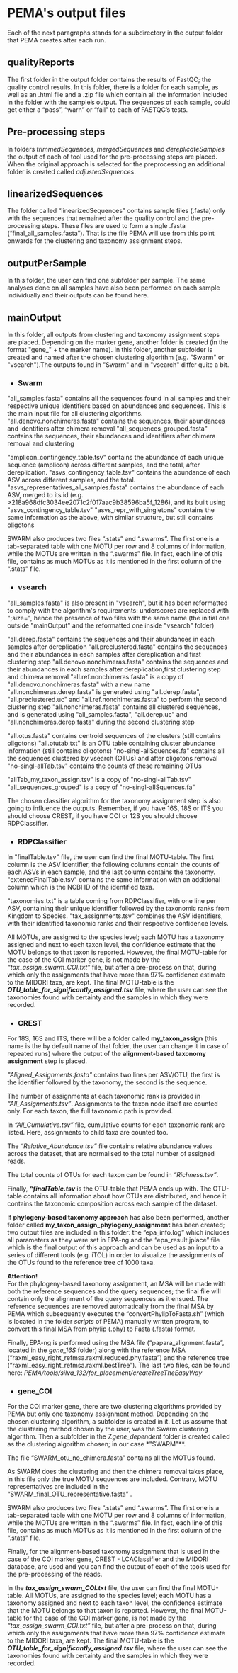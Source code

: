 # PEMA's output files
Each of the next paragraphs stands for a subdirectory in the output folder that PEMA creates after each run.

## qualityReports

The first folder in the output folder contains the results of FastQC; the quality control results. In this folder, there is a folder for each sample, as well as an .html file and a .zip file which contain all the information included in the folder with the sample’s output. The sequences of each sample, could get either a “pass”, “warn” or “fail” to each of FASTQC’s tests. 

## Pre-processing steps
In folders *trimmedSequences*, *mergedSequences* and *dereplicateSamples* the output of each of tool used for the pre-processing steps are placed. When the original approach is selected for the preprocessing an additional folder is created called *adjustedSequences*.

## linearizedSequences

The folder called “linearizedSequences” contains sample files (.fasta) only with the sequences that remained after the quality control and the pre-processing steps. These files are used to form a single .fasta (“final_all_samples.fasta”). That is the file PEMA will use from this point onwards for the clustering and taxonomy assignment steps.

## outputPerSample
In this folder, the user can find one subfolder per sample. The same analyses done on all samples have also been performed on each sample individually and their outputs can be found here.

## mainOutput

In this folder, all outputs from clustering and taxonomy assignment steps are placed. Depending on the marker gene, another folder is created (in the format "gene_" + the marker name). 
In this folder, another subfolder is created and named after the chosen clustering algorithm (e.g. "Swarm" or "vsearch").The outputs found in "Swarm" and in "vsearch" differ quite a bit.

* ### Swarm 
"all_samples.fasta" contains all the sequences found in all samples and their respective unique identifiers based on abundances and sequences. This is the main input file for all clustering algorithms.
"all.denovo.nonchimeras.fasta" contains the sequences, their abundances and identifiers after chimera removal
"all_sequences_grouped.fasta" contains the sequences, their abundances and identifiers after chimera removal and clustering

"amplicon_contingency_table.tsv" contains the abundance of each unique sequence (amplicon) across different samples, and the total, after dereplication.
"asvs_contingency_table.tsv" contains the abundance of each ASV across different samples, and the total.
"asvs_representatives_all_samples.fasta" contains the abundance of each ASV, merged to its id (e.g. >218a968dfc3034ee2071c2f017aac9b38596ba5f_1286), and its built using "asvs_contingency_table.tsv"
"asvs_repr_with_singletons" contains the same information as the above, with similar structure, but still contains oligotons

SWARM also produces two files “.stats” and “.swarms”. The first one is a tab-separated table with one MOTU per row and 8 columns of information, while  the MOTUs are written in the “.swarms” file. In fact, each line of this file, contains as much MOTUs as it is mentioned in the first column of the “.stats” file.

* ### vsearch
"all_samples.fasta" is also present in "vsearch", but it has been reformatted to comply with the algorithm's requirements: underscores are replaced with ";size=", hence the presence of two files with the same name (the initial one outside "mainOutput" and the reformatted one inside "vsearch" folder)

"all.derep.fasta" contains the sequences and their abundances in each samples after dereplication
"all.preclustered.fasta" contains the sequences and their abundances in each samples after dereplication and first clustering step
"all.denovo.nonchimeras.fasta" contains the sequences and their abundances in each samples after dereplication,first clustering step and chimera removal
"all.ref.nonchimeras.fasta" is a copy of "all.denovo.nonchimeras.fasta" with a new name
"all.nonchimeras.derep.fasta" is generated using "all.derep.fasta", "all.preclustered.uc" and "all.ref.nonchimeras.fasta" to perform the second clustering step
"all.nonchimeras.fasta" contains all clustered sequences, and is generated using "all_samples.fasta", "all.derep.uc" and "all.nonchimeras.derep.fasta" during the second clustering step

"all.otus.fasta" contains centroid sequences of the clusters (still contains oligotons)
"all.otutab.txt" is an OTU table containing cluster abundance information (still contains oligotons)
"no-singl-allSquences.fa" contains all the sequences clustered by vsearch (OTUs) and after oligotons removal
"no-singl-allTab.tsv" contains the counts of these remaining OTUs

"allTab_my_taxon_assign.tsv" is a copy of "no-singl-allTab.tsv"
"all_sequences_grouped" is a copy of "no-singl-allSquences.fa"



The chosen classifier algorithm for the taxonomy assignment step is also going to influence the outputs. Remember, if you have 16S, 18S or ITS you should choose CREST, if you have COI or 12S you should choose RDPClassifier. 

* ### RDPClassifier

In "finalTable.tsv" file, the user can find the final MOTU-table. The first column is the ASV identifier, the following columns contain the counts of each ASVs in each sample, and the last column contains the taxonomy.
"extenedFinalTable.tsv" contains the same information with an additional column which is the NCBI ID of the identified taxa.

"taxonomies.txt" is a table coming from RDPClassifier, with one line per ASV, containing their unique identifier followed by the taxonomic ranks from Kingdom to Species.
"tax_assignments.tsv" combines the ASV identifiers, with their identified taxonomic ranks and their respective confidence levels.

 All MOTUs, are assigned to the species level; each MOTU has a taxonomy assigned and next to each taxon level, the confidence estimate that the MOTU belongs to that taxon is reported. However, the final MOTU-table for the case of the COI marker gene, is not made by the *“tax_assign_swarm_COI.txt”* file, but after a pre-process on that, during which only the assignments that have more than 97% confidence estimate to the MIDORI taxa, are kept. The final MOTU-table is the ***OTU_table_for_significantly_assigned.tsv*** file, where the user can see the taxonomies found with certainty and the samples in which they were recorded.


* ### CREST

 For 18S, 16S and ITS, there will be a folder called **my_taxon_assign** (this name is the by default name of that folder, the user can change it in case of repeated runs) where the output of the **alignment-based taxonomy assignment** step is placed.

*"Aligned_Assignments.fasta"* contains two lines per ASV/OTU, the first is the identifier followed by the taxonomy, the second is the sequence.

The number of assignments at each taxonomic rank is provided in *“All_Assignments.tsv”*. Assignments to the taxon node itself are counted only. For each taxon, the full taxonomic path is provided.

In *“All_Cumulative.tsv”* file, cumulative counts for each taxonomic rank are listed. Here, assignments to child taxa are counted too.

The *“Relative_Abundance.tsv”* file contains relative abundance values across the dataset, that are normalised to the total number of assigned reads.

The total counts of OTUs for each taxon can be found in *“Richness.tsv”*. 

Finally, ***“finalTable.tsv*** is the OTU-table that PEMA ends up with. The OTU-table contains all information about how OTUs are distributed, and hence it contains the taxonomic composition across each sample of the dataset.


If **phylogeny-based taxonomy approach** has also been performed, another folder called **my_taxon_assign_phylogeny_assignment** has been created;  two output files are included in this folder: the “epa_info.log” which includes all parameters as they were set in EPA-ng and the “epa_result.jplace” file which is the final output of this approach and can be used as an input to a series of different tools (e.g. iTOL) in order to visualize the assignments of the OTUs found to the reference tree of 1000 taxa.



**Attention!**
<br/>
For the phylogeny-based taxonomy assignment, an MSA will be made with both the reference sequences and the query sequences; the final file will contain only the alignment of the query sequences as it ensued. The reference sequences are removed automatically from the final MSA by PEMA which subsequently executes the “convertPhylipToFasta.sh” (which is located in the folder *scripts* of PEMA) manually written program, to convert this final MSA from phylip (.phy) to Fasta (.fasta) format. 

Finally, EPA-ng is performed using the MSA file (“papara_alignment.fasta”, located in the *gene_16S* folder) along with the reference MSA (“raxml_easy_right_refmsa.raxml.reduced.phy.fasta”) and the reference tree (“raxml_easy_right_refmsa.raxml.bestTree”). The last two files, can be found here: *PEMA/tools/silva_132/for_placement/createTreeTheEasyWay*


* ### gene_COI

For the COI marker gene, there are two clustering algorithms provided by PEMA but only one taxonomy assignment method. Depending on the chosen clustering algorithm, a subfolder is created in it. Let us assume that the clustering method chosen by the user, was the Swarm clustering algorithm. Then a subfolder in the *7.gene_dependent* folder is created called as the clustering algorithm chosen; in our case *"SWARM"**. 

The file “SWARM_otu_no_chimera.fasta” contains all the MOTUs found.

As SWARM does the clustering and then the chimera removal takes place, in this file only the true MOTU sequences are included. Contrary, MOTU representatives are included in the “SWARM_final_OTU_representative.fasta” .

SWARM also produces two files “.stats” and “.swarms”. The first one is a tab-separated table with one MOTU per row and 8 columns of information, while  the MOTUs are written in the “.swarms” file. In fact, each line of this file, contains as much MOTUs as it is mentioned in the first column of the “.stats” file.

Finally, for the alignment-based taxonomy assignment that is used in the case of the COI marker gene, CREST - LCAClassifier and the MIDORI database, are used and you can find the output of each of the tools used for the pre-processing of the reads.

In the ***tax_assign_swarm_COI.txt*** file, the user can find the final MOTU-table. All MOTUs, are assigned to the species level; each MOTU has a taxonomy assigned and next to each taxon level, the confidence estimate that the MOTU belongs to that taxon is reported. However, the final MOTU-table for the case of the COI marker gene, is not made by the *“tax_assign_swarm_COI.txt”* file, but after a pre-process on that, during which only the assignments that have more than 97% confidence estimate to the MIDORI taxa, are kept. The final MOTU-table is the ***OTU_table_for_significantly_assigned.tsv*** file, where the user can see the taxonomies found with certainty and the samples in which they were recorded.
